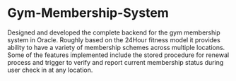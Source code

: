 # Gym-Membership-System

Designed and developed the complete backend for the gym membership system in Oracle. 
Roughly based on the 24Hour fitness model it provides ability to have a variety of membership schemes across multiple locations.
Some of the features implemented include the stored procedure for renewal process and trigger to verify and report current
membership status during user check in at any location.
